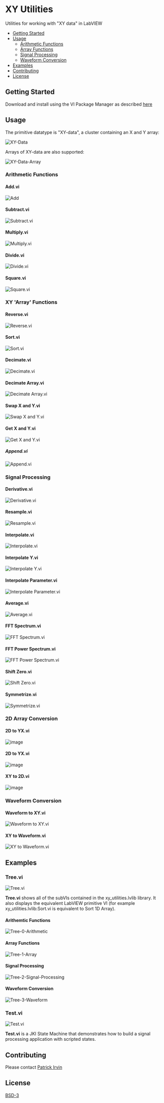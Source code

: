 # XY Utilities
Utilities for working with "XY data" in LabVIEW

- [Getting Started](#getting-started)
- [Usage](#usage)
  - [Arithmetic Functions](#arithmetic-functions)
  - [Array Functions](#array-functions)
  - [Signal Processing](#signal-processing)
  - [Waveform Conversion](#waveform-conversion)
- [Examples](#examples)
- [Contributing](#contributing)
- [License](#license)

## Getting Started
Download and install using the VI Package Manager as described [here](https://levylabpitt.github.io/)

[Video tutorial]: (https://www.youtube.com/watch?v=hYuaFTodvhw)

## Usage

The primitive datatype is "XY-data", a cluster containing an X and Y array:

![XY-Data](images/XY-Data.png)

Arrays of XY-data are also supported:

![XY-Data-Array](images/XY-Data-Array.png)

### Arithmetic Functions
#### Add.vi

![Add](images/Add.vi.png)

#### Subtract.vi

![Subtract.vi](images/Subtract.vi.png)

#### Multiply.vi

![Multiply.vi](images/Multiply.vi.png)

#### Divide.vi

![Divide.vi](images/Divide.vi.png)

#### Square.vi

![Square.vi](images/Square.vi.png)

### XY 'Array' Functions
#### Reverse.vi

![Reverse.vi](images/Reverse.vi.png)

#### Sort.vi

![Sort.vi](images/Sort.vi.png)

#### Decimate.vi

![Decimate.vi](images/Decimate.vi.png)

#### Decimate Array.vi

![Decimate Array.vi](images/Decimate-Array.vi.png)

#### Swap X and Y.vi

![Swap X and Y.vi](images/Swap-X-and-Y.vi.png)

#### Get X and Y.vi

![Get X and Y.vi](images/Get-X-and-Y.vi.png)

##### Append.vi

![Append.vi](images/Append.vi.png)

### Signal Processing
#### Derivative.vi

![Derivative.vi](images/Derivative.vi.png)

#### Resample.vi

![Resample.vi](images/Resample.vi.png)

#### Interpolate.vi

![Interpolate.vi](images/Interpolate.vi.png)

#### Interpolate Y.vi

![Interpolate Y.vi](images/Interpolate-Y.vi.png)

#### Interpolate Parameter.vi

![Interpolate Parameter.vi](images/Interpolate-Parameter.vi.png)

#### Average.vi

![Average.vi](images/Average.vi.png)

#### FFT Spectrum.vi

![FFT Spectrum.vi](images/FFT-Spectrum.vi.png)

#### FFT Power Spectrum.vi

![FFT Power Spectrum.vi](images/FFT-Power-Spectrum.vi.png)

#### Shift Zero.vi

![Shift Zero.vi](images/Shift-Zero.vi.png)

#### Symmetrize.vi

![Symmetrize.vi](images/Symmetrize.vi.png)

### 2D Array Conversion

#### 2D to YX.vi

![image](https://github.com/user-attachments/assets/d910acd5-da24-4182-9bf3-f50d6d4796a5)

#### 2D to YX.vi

![image](https://github.com/user-attachments/assets/d7181732-4c95-45ea-a0a1-5569bf60d50a)

#### XY to 2D.vi

![image](https://github.com/user-attachments/assets/8506c907-e7f7-4d49-a088-1728f6396368)

### Waveform Conversion

#### Waveform to XY.vi

![Waveform to XY.vi](images/Waveform-to-XY.vi.png)

#### XY to Waveform.vi

![XY to Waveform.vi](images/XY-to-Waveform.vi.png)

## Examples

### Tree.vi

![Tree.vi](images/Tree.vi.png)

**Tree.vi** shows all of the subVIs contained in the xy_utilities.lvlib library. It also displays the equivalent LabVIEW primitive VI (for example xy_utilities.lvlib:Sort.vi is equivalent to Sort 1D Array).

#### Arithemtic Functions

![Tree-0-Arithmetic](images/Tree-0-Arithmetic.png)

#### Array Functions

![Tree-1-Array](images/Tree-1-Array.png)

#### Signal Processing

![Tree-2-Signal-Processing](images/Tree-2-Signal-Processing.png)

#### Waveform Conversion

![Tree-3-Waveform](images/Tree-3-Waveform.png)

### Test.vi

![Test.vi](images/Test.vi.png)

**Test.vi** is a JKI State Machine that demonstrates how to build a signal processing application with scripted states.

## Contributing
Please contact [Patrick Irvin](https://github.com/ciozi137)

## License
[BSD-3](https://opensource.org/licenses/BSD-3-Clause)
